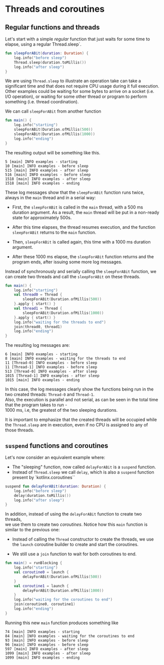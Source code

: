 <!--- INCLUDE .*
import kotlinx.coroutines.*
import org.junit.Test
import org.slf4j.LoggerFactory
import java.time.Duration
import org.pedrofelix.course.coroutines.*

private val log = LoggerFactory.getLogger("examples")

-->

# Threads and coroutines

## Regular functions and threads

Let's start with a simple _regular_ function that just waits for some time to elapse, using a regular Thread.sleep`.

```kotlin
fun sleepForABit(duration: Duration) {
    log.info("before sleep")
    Thread.sleep(duration.toMillis())
    log.info("after sleep")
}
```

We are using `Thread.sleep` to illustrate an operation take can take a significant time and that does not require
CPU usage during it full execution.
Other examples could be waiting for some bytes to arrive on a socket (i.e. I/O operation), or waiting for some other
thread or program to perform something (i.e. thread coordination).

<!--- INCLUDE .*-->

We can call `sleepForABit` from another function

```kotlin
fun main() {
    log.info("starting")
    sleepForABit(Duration.ofMillis(500))
    sleepForABit(Duration.ofMillis(1000))
    log.info("ending")
}
```

The resulting output will be something like this.

```
5 [main] INFO examples - starting
10 [main] INFO examples - before sleep
515 [main] INFO examples - after sleep
516 [main] INFO examples - before sleep
1518 [main] INFO examples - after sleep
1518 [main] INFO examples - ending
```

These log messages show that the `sleepForABit` function runs twice,
always in the `main` thread and in a serial way:

- First, the `sleepForABit` is called in the `main` thread, with a 500 ms duration argument.
As a result, the `main` thread will be put in a non-ready state for approximately 500s.

- After this time elapses, the thread resumes execution, and the function `sleepForABit` returns to the `main`
function.

- Then, `sleepForABit` is called again, this time with a 1000 ms duration argument.

- After these 1000 ms elapse, the `sleepForABit` function returns and the program ends,
after issuing some more log messages.

<!--- KNIT example-threads-and-coroutines-01.kt -->

Instead of synchronously and serially calling the `sleepForABit` function, we can create two threads
and call the `sleepForABit` on these threads.


```kotlin
fun main() {
    log.info("starting")
    val thread0 = Thread {
        sleepForABit(Duration.ofMillis(500))
    }.apply { start() }
    val thread1 = Thread {
        sleepForABit(Duration.ofMillis(1000))
    }.apply { start() }
    log.info("waiting for the threads to end")
    join(thread0, thread1)
    log.info("ending")
}
```

The resulting log messages are:

```
6 [main] INFO examples - starting
8 [main] INFO examples - waiting for the threads to end
11 [Thread-0] INFO examples - before sleep
11 [Thread-1] INFO examples - before sleep
513 [Thread-0] INFO examples - after sleep
1015 [Thread-1] INFO examples - after sleep
1015 [main] INFO examples - ending
```

In this case, the log messages clearly show the functions being run in the two created threads:
`Thread-0` and `Thread-1`.  
Also, the execution is parallel and not serial, as can be seen in the total time that the program takes to run -  
1000 ms, i.e, the greatest of the two sleeping durations.

It is important to emphasize that the created threads will be occupied while the `Thread.sleep` are in execution,
even if no CPU is assigned to any of those threads.

<!--- KNIT example-threads-and-coroutines-02.kt -->

## `suspend` functions and coroutines

Let's now consider an equivalent example where:

- The "sleeping" function, now called `delayForABit` is a `suspend` function.
- Instead of `Thread.sleep` we call `delay`, which is also a `suspend` function present by `kotlinx.coroutines``

```kotlin
suspend fun delayForABit(duration: Duration) {
    log.info("before sleep")
    delay(duration.toMillis())
    log.info("after sleep")
}
```

In addition, instead of using the `delayForABit` function to create two threads,  
we use them to create two _coroutines_.
Notice how this `main` function is similar to the previous one:

- Instead of calling the `Thread` constructor to create the threads,
we use the `launch` coroutine builder to create and start the coroutines.

- We still use a `join` function to wait for both coroutines to end.


```kotlin
fun main() = runBlocking {
    log.info("starting")
    val coroutine0 = launch {
        delayForABit(Duration.ofMillis(500))
    }
    val coroutine1 = launch {
        delayForABit(Duration.ofMillis(1000))
    }
    log.info("waiting for the coroutines to end")
    join(coroutine0, coroutine1)
    log.info("ending")
}
```

Running this new `main` function produces something like

```
74 [main] INFO examples - starting
84 [main] INFO examples - waiting for the coroutines to end
93 [main] INFO examples - before sleep
96 [main] INFO examples - before sleep
597 [main] INFO examples - after sleep
1099 [main] INFO examples - after sleep
1099 [main] INFO examples - ending
```

<!--- KNIT example-threads-and-coroutines-03.kt -->


